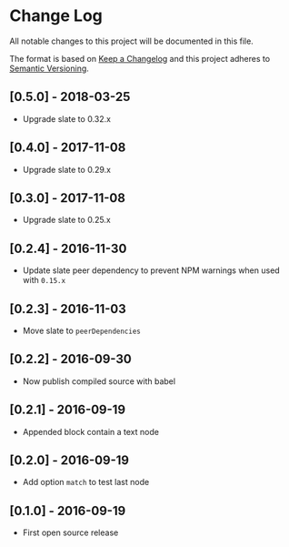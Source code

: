 # Change Log
All notable changes to this project will be documented in this file.

The format is based on [Keep a Changelog](http://keepachangelog.com/) and this project adheres to [Semantic Versioning](http://semver.org/).

## [0.5.0] - 2018-03-25

- Upgrade slate to 0.32.x

## [0.4.0] - 2017-11-08

- Upgrade slate to 0.29.x

## [0.3.0] - 2017-11-08

- Upgrade slate to 0.25.x

## [0.2.4] - 2016-11-30
- Update slate peer dependency to prevent NPM warnings when used with `0.15.x`

## [0.2.3] - 2016-11-03
- Move slate to `peerDependencies`

## [0.2.2] - 2016-09-30
- Now publish compiled source with babel

## [0.2.1] - 2016-09-19
- Appended block contain a text node

## [0.2.0] - 2016-09-19
- Add option `match` to test last node

## [0.1.0] - 2016-09-19
- First open source release
